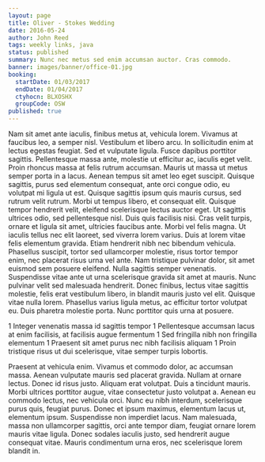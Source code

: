 ```yaml
---
layout: page
title: Oliver - Stokes Wedding
date: 2016-05-24
author: John Reed
tags: weekly links, java
status: published
summary: Nunc nec metus sed enim accumsan auctor. Cras commodo.
banner: images/banner/office-01.jpg
booking:
  startDate: 01/03/2017
  endDate: 01/04/2017
  ctyhocn: BLXOSHX
  groupCode: OSW
published: true
---
```

Nam sit amet ante iaculis, finibus metus at, vehicula lorem. Vivamus at faucibus leo, a semper nisl. Vestibulum et libero arcu. In sollicitudin enim at lectus egestas feugiat. Sed et vulputate ligula. Fusce dapibus porttitor sagittis. Pellentesque massa ante, molestie ut efficitur ac, iaculis eget velit. Proin rhoncus massa at felis rutrum accumsan. Mauris ut massa ut metus semper porta in a lacus. Aenean tempus sit amet leo eget suscipit. Quisque sagittis, purus sed elementum consequat, ante orci congue odio, eu volutpat mi ligula ut est. Quisque sagittis ipsum quis mauris cursus, sed rutrum velit rutrum. Morbi ut tempus libero, et consequat elit. Quisque tempor hendrerit velit, eleifend scelerisque lectus auctor eget. Ut sagittis ultrices odio, sed pellentesque nisl. Duis quis facilisis nisi.
Cras velit turpis, ornare et ligula sit amet, ultricies faucibus ante. Morbi vel felis magna. Ut iaculis tellus nec elit laoreet, sed viverra lorem varius. Duis at lorem vitae felis elementum gravida. Etiam hendrerit nibh nec bibendum vehicula. Phasellus suscipit, tortor sed ullamcorper molestie, risus tortor tempor enim, nec placerat risus urna vel ante. Nam tristique pulvinar dolor, sit amet euismod sem posuere eleifend. Nulla sagittis semper venenatis. Suspendisse vitae ante ut urna scelerisque gravida sit amet at mauris. Nunc pulvinar velit sed malesuada hendrerit. Donec finibus, lectus vitae sagittis molestie, felis erat vestibulum libero, in blandit mauris justo vel elit. Quisque vitae nulla lorem. Phasellus varius ligula metus, ac efficitur tortor volutpat eu. Duis pharetra molestie porta. Nunc porttitor quis urna at posuere.

1 Integer venenatis massa id sagittis tempor
1 Pellentesque accumsan lacus at enim facilisis, at facilisis augue fermentum
1 Sed fringilla nibh non fringilla elementum
1 Praesent sit amet purus nec nibh facilisis aliquam
1 Proin tristique risus ut dui scelerisque, vitae semper turpis lobortis.

Praesent at vehicula enim. Vivamus et commodo dolor, ac accumsan massa. Aenean vulputate mauris sed placerat gravida. Nullam at ornare lectus. Donec id risus justo. Aliquam erat volutpat. Duis a tincidunt mauris. Morbi ultrices porttitor augue, vitae consectetur justo volutpat a. Aenean eu commodo lectus, nec vehicula orci. Nunc eu nibh interdum, scelerisque purus quis, feugiat purus. Donec et ipsum maximus, elementum lacus ut, elementum ipsum. Suspendisse non imperdiet lacus. Nam malesuada, massa non ullamcorper sagittis, orci ante tempor diam, feugiat ornare lorem mauris vitae ligula. Donec sodales iaculis justo, sed hendrerit augue consequat vitae. Mauris condimentum urna eros, nec scelerisque lorem blandit in.
